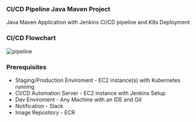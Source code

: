 ### CI/CD Pipeline Java Maven Project

Java Maven Application with Jenkins CI/CD pipeline and K8s Deployment

### CI/CD Flowchart

![pipeline](https://user-images.githubusercontent.com/83613651/154797453-ac6ec2ed-dd1a-4173-83cf-d743357cd5a5.jpg)

### Prerequisites
 
 * Staging/Production Enviroment - EC2 instance(s) with Kubernetes running
 * CI/CD Automation Server - EC2 instance with Jenkins Setup
 * Dev Enviroment - Any Machine with an IDE and Git
 * Notification - Slack
 * Image Repository - ECR 
